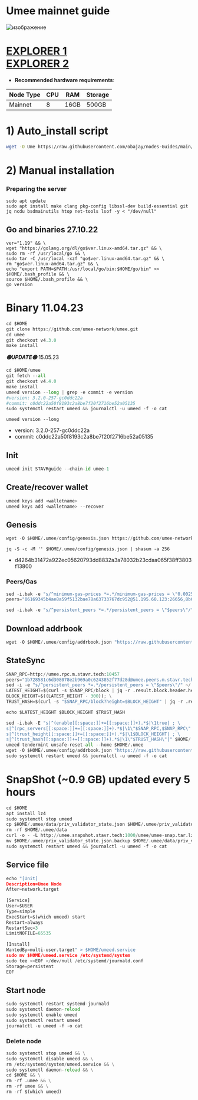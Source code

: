 # Umee mainnet guide
![изображение](https://user-images.githubusercontent.com/44331529/180614842-60138156-dcfd-4dce-9ff2-c89fcc5c38dc.png)

[EXPLORER 1](https://explorer.stavr.tech/umee/staking) \
[EXPLORER 2](https://www.mintscan.io/umee/validators)
=
- **Recommended hardware requirements**:

| Node Type |CPU | RAM  | Storage  | 
|-----------|----|------|----------|
| Mainnet   |   8| 16GB  | 500GB    |

# 1) Auto_install script
```bash
wget -O Ume https://raw.githubusercontent.com/obajay/nodes-Guides/main/Umee/Ume && chmod +x Ume && ./Ume
```
# 2) Manual installation

### Preparing the server
```
sudo apt update
sudo apt install make clang pkg-config libssl-dev build-essential git jq ncdu bsdmainutils htop net-tools lsof -y < "/dev/null"
```
## Go and binaries  27.10.22
```
ver="1.19" && \
wget "https://golang.org/dl/go$ver.linux-amd64.tar.gz" && \
sudo rm -rf /usr/local/go && \
sudo tar -C /usr/local -xzf "go$ver.linux-amd64.tar.gz" && \
rm "go$ver.linux-amd64.tar.gz" && \
echo "export PATH=$PATH:/usr/local/go/bin:$HOME/go/bin" >> $HOME/.bash_profile && \
source $HOME/.bash_profile && \
go version
```
# Binary   11.04.23
```python
cd $HOME
git clone https://github.com/umee-network/umee.git
cd umee
git checkout v4.3.0
make install
```
*******🟢UPDATE🟢******* 15.05.23

```python
cd $HOME/umee
git fetch --all
git checkout v4.4.0
make install
umeed version --long | grep -e commit -e version
#version: 3.2.0-257-gc0ddc22a
#commit: c0ddc22a50f8193c2a8be7f20f2716be52a05135
sudo systemctl restart umeed && journalctl -u umeed -f -o cat
```

`umeed version --long`
+ version: 3.2.0-257-gc0ddc22a
+ commit: c0ddc22a50f8193c2a8be7f20f2716be52a05135

## Init
```python
umeed init STAVRguide --chain-id umee-1
```

## Create/recover wallet
```python
umeed keys add <walletname>
umeed keys add <walletname> --recover
```

## Genesis
```python
wget -O $HOME/.umee/config/genesis.json https://github.com/umee-network/mainnet/raw/main/genesis.json
```

`jq -S -c -M '' $HOME/.umee/config/genesis.json | shasum -a 256`
+ d4264b31472a922ec05620793dd8832a3a78032b23cdaa065f38ff3803f13800

    
### Peers/Gas

```python  
sed -i.bak -e "s/^minimum-gas-prices *=.*/minimum-gas-prices = \"0.0025uumee\"/;" ~/.umee/config/app.toml
peers="06169345b4ae8a59f5132bae78a63733767dc952@51.195.60.123:26656,8b6baf477cd6c5fde18573a57767e0bb0083a8ce@116.202.36.138:26656,f00230b900b2e03a0ebfb0cec024bc0229f4043f@135.181.223.194:26656,31c2b4851604cb0f88909116bc2029b2af392767@194.163.166.56:26656,e324ca5fad08769325921ed042b76bdb1df41e12@162.55.131.220:26656,4720fe172f90026e72723c38d75f4f20611bc792@88.198.70.2:26656,7d2b275cea5dc30a90c9657220b2ef9cf02dfe87@157.90.179.182:26656,d9c0fc2da0bf7b22b92f3cd89b4e98ff089fe446@65.21.132.226:56656,ae41472c094737bef61450c11f1b4978c0a3550d@18.144.151.186:26656,f6b22c8d26370afd0b3e5e78697e19f7a2fb8c73@144.217.74.27:26656,d0659fc256c3e6f99def7a7b16500097065a67e9@195.201.170.172:26656,5ec673b49eea3198f7c0df0782d62e0b7a7d5b9f@51.195.60.117:26656,cce3ded2638edcaf804e4fa18a4a988cd19e9ee1@148.251.152.54:26656,66377bf9c7d2106f8fb2814d105b934e2cf9bde8@78.46.66.6:26656,6dfab3a8a1d692c6270758757cb2026005a10622@65.108.106.252:26656,b7c7e560f13988dc00c6892c813ff6c459521917@44.231.119.182:26656,60349afbb66bfa51d466a1807b6034c8a8446b41@34.215.214.32:26656,96391162797cbdf10982cda8866913be471fbdd4@44.230.43.94:26656,9f86f8acfa46ac5380796328fe0d7daff5038f56@3.37.216.115:26656,629ce04f882462999de6791b0c4010dba5dafaaf@142.132.201.53:26656,77F54319D6F62C17036CA71B3F88365F652BF79F@169.197.142.149:26656,912b7279934187f8c94eacdc21a2e0bdee245eef@54.241.232.181:26656,94a928e1f5ebbc5fae12400c7d8bbdad8b197ad2@52.79.49.253:26656,870c0a786dc941f8ebecd2772c41c014b6cf8899@51.210.118.65:26656,47dd32dc5aa926ff76d8e53a4bc1fcf596cb254c@38.242.205.238:26656,efbcd2de6981fa7f692771e1b845c780c310e2fe@176.9.17.230:26656"

sed -i.bak -e "s/^persistent_peers *=.*/persistent_peers = \"$peers\"/" $HOME/.umee/config/config.toml 
```
## Download addrbook
```python
wget -O $HOME/.umee/config/addrbook.json "https://raw.githubusercontent.com/obajay/nodes-Guides/main/Umee/addrbook.json"
```

## StateSync

```python
SNAP_RPC=http://umee.rpc.m.stavr.tech:10457
peers="1b728581c6d308078e2b969a0c6243852f77d28d@umee.peers.m.stavr.tech:10456"
sed -i -e "s/^persistent_peers *=.*/persistent_peers = \"$peers\"/" ~/.umee/config/config.toml
LATEST_HEIGHT=$(curl -s $SNAP_RPC/block | jq -r .result.block.header.height); \
BLOCK_HEIGHT=$((LATEST_HEIGHT - 300)); \
TRUST_HASH=$(curl -s "$SNAP_RPC/block?height=$BLOCK_HEIGHT" | jq -r .result.block_id.hash)

echo $LATEST_HEIGHT $BLOCK_HEIGHT $TRUST_HASH

sed -i.bak -E "s|^(enable[[:space:]]+=[[:space:]]+).*$|\1true| ; \
s|^(rpc_servers[[:space:]]+=[[:space:]]+).*$|\1\"$SNAP_RPC,$SNAP_RPC\"| ; \
s|^(trust_height[[:space:]]+=[[:space:]]+).*$|\1$BLOCK_HEIGHT| ; \
s|^(trust_hash[[:space:]]+=[[:space:]]+).*$|\1\"$TRUST_HASH\"|" $HOME/.umee/config/config.toml
umeed tendermint unsafe-reset-all --home $HOME/.umee
wget -O $HOME/.umee/config/addrbook.json "https://raw.githubusercontent.com/obajay/nodes-Guides/main/Umee/addrbook.json"
sudo systemctl restart umeed && journalctl -u umeed -f -o cat
```
# SnapShot (~0.9 GB) updated every 5 hours
```python
cd $HOME
apt install lz4
sudo systemctl stop umeed
cp $HOME/.umee/data/priv_validator_state.json $HOME/.umee/priv_validator_state.json.backup
rm -rf $HOME/.umee/data
curl -o - -L http://umee.snapshot.stavr.tech:1000/umee/umee-snap.tar.lz4 | lz4 -c -d - | tar -x -C $HOME/.umee --strip-components 2
mv $HOME/.umee/priv_validator_state.json.backup $HOME/.umee/data/priv_validator_state.json
sudo systemctl restart umeed && journalctl -u umeed -f -o cat
```


## Service file
```python
echo "[Unit]
Description=Umee Node
After=network.target 
    
[Service]
User=$USER
Type=simple
ExecStart=$(which umeed) start
Restart=always
RestartSec=3
LimitNOFILE=65535 
    
[Install]
WantedBy=multi-user.target" > $HOME/umeed.service
sudo mv $HOME/umeed.service /etc/systemd/system
sudo tee <<EOF >/dev/null /etc/systemd/journald.conf
Storage=persistent
EOF
```  
## Start node
```python
sudo systemctl restart systemd-journald
sudo systemctl daemon-reload
sudo systemctl enable umeed
sudo systemctl restart umeed
journalctl -u umeed -f -o cat
```  
### Delete node
```python
sudo systemctl stop umeed && \
sudo systemctl disable umeed && \
rm /etc/systemd/system/umeed.service && \
sudo systemctl daemon-reload && \
cd $HOME && \
rm -rf .umee && \
rm -rf umee && \
rm -rf $(which umeed)
```
